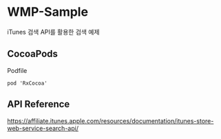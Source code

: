 WMP-Sample
======================================

iTunes 검색 API를 활용한 검색 예제

## CocoaPods

Podfile
```
pod 'RxCocoa'
```

## API Reference
https://affiliate.itunes.apple.com/resources/documentation/itunes-store-web-service-search-api/
